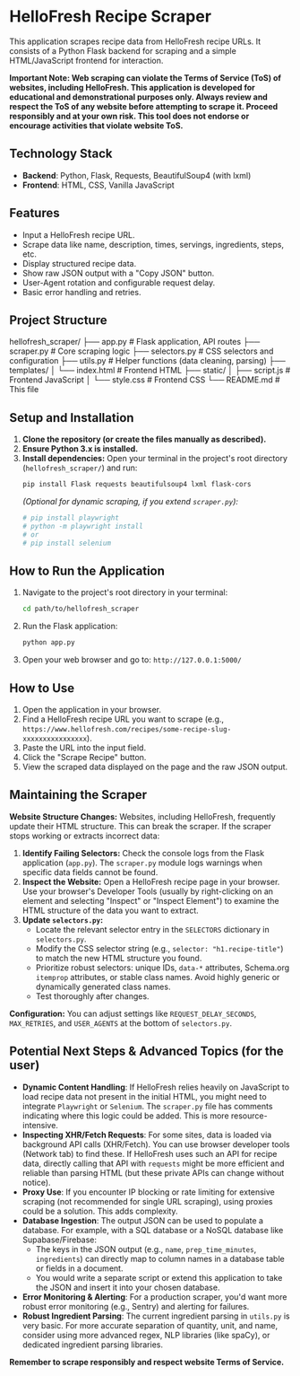 # HelloFresh Recipe Scraper

This application scrapes recipe data from HelloFresh recipe URLs. It consists of a Python Flask backend for scraping and a simple HTML/JavaScript frontend for interaction.

**Important Note: Web scraping can violate the Terms of Service (ToS) of websites, including HelloFresh. This application is developed for educational and demonstrational purposes only. Always review and respect the ToS of any website before attempting to scrape it. Proceed responsibly and at your own risk. This tool does not endorse or encourage activities that violate website ToS.**

## Technology Stack

* **Backend**: Python, Flask, Requests, BeautifulSoup4 (with lxml)
* **Frontend**: HTML, CSS, Vanilla JavaScript

## Features

* Input a HelloFresh recipe URL.
* Scrape data like name, description, times, servings, ingredients, steps, etc.
* Display structured recipe data.
* Show raw JSON output with a "Copy JSON" button.
* User-Agent rotation and configurable request delay.
* Basic error handling and retries.

## Project Structure

hellofresh_scraper/
├── app.py              # Flask application, API routes
├── scraper.py          # Core scraping logic
├── selectors.py        # CSS selectors and configuration
├── utils.py            # Helper functions (data cleaning, parsing)
├── templates/
│   └── index.html      # Frontend HTML
├── static/
│   ├── script.js       # Frontend JavaScript
│   └── style.css       # Frontend CSS
└── README.md           # This file

## Setup and Installation

1.  **Clone the repository (or create the files manually as described).**
2.  **Ensure Python 3.x is installed.**
3.  **Install dependencies:**
    Open your terminal in the project's root directory (`hellofresh_scraper/`) and run:
    ```bash
    pip install Flask requests beautifulsoup4 lxml flask-cors
    ```
    *(Optional for dynamic scraping, if you extend `scraper.py`):*
    ```bash
    # pip install playwright
    # python -m playwright install
    # or
    # pip install selenium
    ```

## How to Run the Application

1.  Navigate to the project's root directory in your terminal:
    ```bash
    cd path/to/hellofresh_scraper
    ```
2.  Run the Flask application:
    ```bash
    python app.py
    ```
3.  Open your web browser and go to: `http://127.0.0.1:5000/`

## How to Use

1.  Open the application in your browser.
2.  Find a HelloFresh recipe URL you want to scrape (e.g., `https://www.hellofresh.com/recipes/some-recipe-slug-xxxxxxxxxxxxxxxx`).
3.  Paste the URL into the input field.
4.  Click the "Scrape Recipe" button.
5.  View the scraped data displayed on the page and the raw JSON output.

## Maintaining the Scraper

**Website Structure Changes:**
Websites, including HelloFresh, frequently update their HTML structure. This can break the scraper. If the scraper stops working or extracts incorrect data:

1.  **Identify Failing Selectors:** Check the console logs from the Flask application (`app.py`). The `scraper.py` module logs warnings when specific data fields cannot be found.
2.  **Inspect the Website:** Open a HelloFresh recipe page in your browser. Use your browser's Developer Tools (usually by right-clicking on an element and selecting "Inspect" or "Inspect Element") to examine the HTML structure of the data you want to extract.
3.  **Update `selectors.py`:**
    * Locate the relevant selector entry in the `SELECTORS` dictionary in `selectors.py`.
    * Modify the CSS selector string (e.g., `selector: "h1.recipe-title"`) to match the new HTML structure you found.
    * Prioritize robust selectors: unique IDs, `data-*` attributes, Schema.org `itemprop` attributes, or stable class names. Avoid highly generic or dynamically generated class names.
    * Test thoroughly after changes.

**Configuration:**
You can adjust settings like `REQUEST_DELAY_SECONDS`, `MAX_RETRIES`, and `USER_AGENTS` at the bottom of `selectors.py`.

## Potential Next Steps & Advanced Topics (for the user)

* **Dynamic Content Handling**: If HelloFresh relies heavily on JavaScript to load recipe data not present in the initial HTML, you might need to integrate `Playwright` or `Selenium`. The `scraper.py` file has comments indicating where this logic could be added. This is more resource-intensive.
* **Inspecting XHR/Fetch Requests**: For some sites, data is loaded via background API calls (XHR/Fetch). You can use browser developer tools (Network tab) to find these. If HelloFresh uses such an API for recipe data, directly calling that API with `requests` might be more efficient and reliable than parsing HTML (but these private APIs can change without notice).
* **Proxy Use**: If you encounter IP blocking or rate limiting for extensive scraping (not recommended for single URL scraping), using proxies could be a solution. This adds complexity.
* **Database Ingestion**: The output JSON can be used to populate a database. For example, with a SQL database or a NoSQL database like Supabase/Firebase:
    * The keys in the JSON output (e.g., `name`, `prep_time_minutes`, `ingredients`) can directly map to column names in a database table or fields in a document.
    * You would write a separate script or extend this application to take the JSON and insert it into your chosen database.
* **Error Monitoring & Alerting**: For a production scraper, you'd want more robust error monitoring (e.g., Sentry) and alerting for failures.
* **Robust Ingredient Parsing**: The current ingredient parsing in `utils.py` is very basic. For more accurate separation of quantity, unit, and name, consider using more advanced regex, NLP libraries (like spaCy), or dedicated ingredient parsing libraries.

**Remember to scrape responsibly and respect website Terms of Service.**